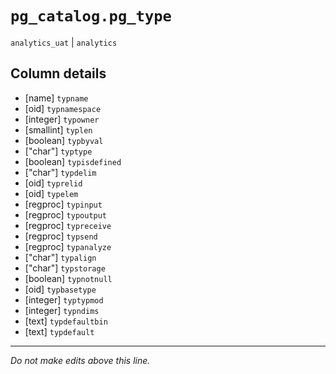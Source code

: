 # `pg_catalog.pg_type`
`analytics_uat` | `analytics`

## Column details
* [name]      `typname`
* [oid]       `typnamespace`
* [integer]   `typowner`
* [smallint]  `typlen`
* [boolean]   `typbyval`
* ["char"]    `typtype`
* [boolean]   `typisdefined`
* ["char"]    `typdelim`
* [oid]       `typrelid`
* [oid]       `typelem`
* [regproc]   `typinput`
* [regproc]   `typoutput`
* [regproc]   `typreceive`
* [regproc]   `typsend`
* [regproc]   `typanalyze`
* ["char"]    `typalign`
* ["char"]    `typstorage`
* [boolean]   `typnotnull`
* [oid]       `typbasetype`
* [integer]   `typtypmod`
* [integer]   `typndims`
* [text]      `typdefaultbin`
* [text]      `typdefault`

-------------------------------------------------------------------------------
*Do not make edits above this line.*
